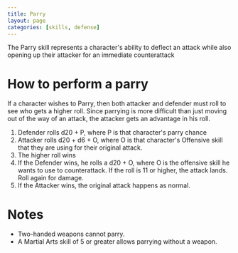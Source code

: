 ```yaml
---
title: Parry
layout: page
categories: [skills, defense]
---
```

The Parry skill represents a character's ability to deflect an attack while also opening up their attacker for an immediate counterattack

# How to perform a parry
If a character wishes to Parry, then both attacker and defender must roll to see who gets a higher roll. Since parrying is more difficult than just moving out of the way of an attack, the attacker gets an advantage in his roll.
1. Defender rolls d20 + P, where P is that character's parry chance
2. Attacker rolls d20 + d6 + O, where O is that character's Offensive skill that they are using for their original attack.
3. The higher roll wins
4. If the Defender wins, he rolls a d20 + O, where O is the offensive skill he wants to use to counterattack. If the roll is 11 or higher, the attack lands. Roll again for damage.
5. If the Attacker wins, the original attack happens as normal.

# Notes
- Two-handed weapons cannot parry.
- A Martial Arts skill of 5 or greater allows parrying without a weapon.
